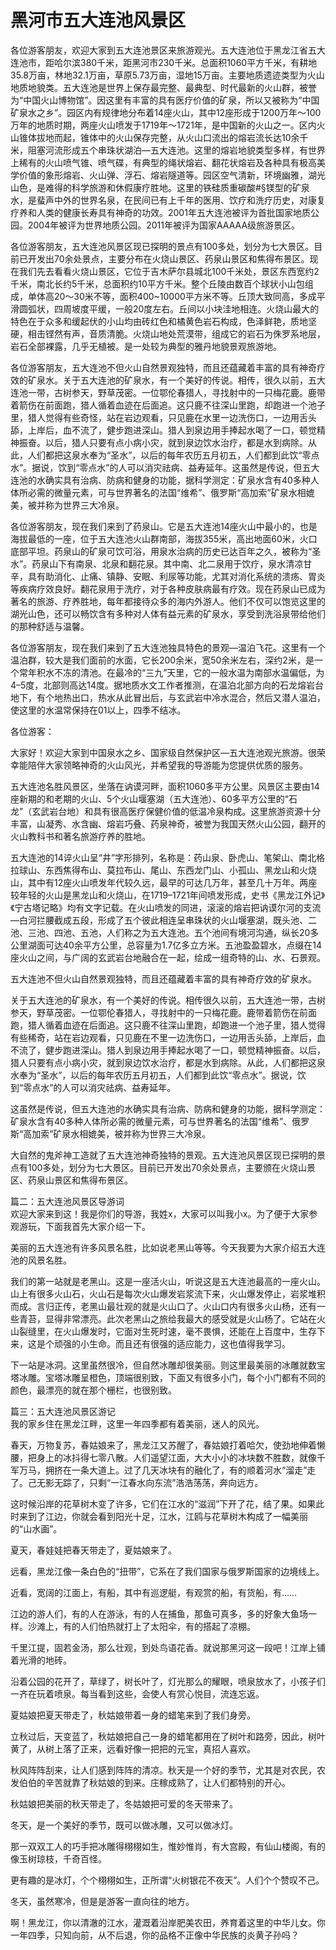 # 黑河市五大连池风景区  
各位游客朋友，欢迎大家到五大连池景区来旅游观光。五大连池位于黑龙江省五大连池市，距哈尔滨380千米，距黑河市230千米。总面积1060平方千米，有耕地35.8万亩，林地32.1万亩，草原5.73万亩，湿地15万亩。主要地质遗迹类型为火山地质地貌类。五大连池是世界上保存最完整、最典型、时代最新的火山群，被誉为“中国火山博物馆”。因这里有丰富的具有医疗价值的矿泉，所以又被称为“中国矿泉水之乡”。园区内有规律地分布着14座火山，其中12座形成于1200万年〜100万年的地质时期，两座火山喷发于1719年〜1721年，是中国新的火山之一。区内火山锥体拔地而起，锥体中的火山保存完整，从火山口流出的熔岩流长达10余千米，阻塞河流形成五个串珠状湖泊—五大连池。这里的熔岩地貌类型多样，有世界上稀有的火山喷气锥、喷气碟，有典型的绳状熔岩、翻花状熔岩及各种具有极高美学价值的象形熔岩、火山弹、浮石、熔岩隧道等。园区空气清新，环境幽雅，湖光山色，是难得的科学旅游和休假康疗胜地。这里的铁硅质重碳酸#§镁型的矿泉水，是蜚声中外的世界名泉，在民间已有上千年的医用、饮疗和洗疗历史，对康复疗养和人类的健康长寿具有神奇的功效。2001年五大连池被评为首批国家地质公园。2004年被评为世界地质公园。2011年被评为国家AAAAA级旅游景区。  

各位游客朋友，五大连池风景区现已探明的景点有100多处，划分为七大景区。目前已开发出70余处景点，主要分布在火烧山景区、药泉山景区和焦得布景区。现在我们先去看看火烧山景区，它位于吉木萨尔县城北100千米处，景区东西宽约2千米，南北长约5千米，总面积约10平方千米。整个丘陵由数百个球状小山包组成，单体高20〜30米不等，面积400~10000平方米不等。丘顶大致同高，多成平滑圆弧状，四周坡度平缓，一般20度左右。丘间以小块洼地相连。火烧山最大的特色在于众多和缓起伏的小山均由砖红色和橘黄色岩石构成，色泽鲜艳，质地坚硬，相击铿然有声，音质清脆。火烧山地处荒漠带，组成它的岩石为侏罗系地层，岩石全部裸露，几乎无植被。是一处较为典型的雅丹地貌景观旅游地。  

各位游客朋友，五大连池不但火山自然景观独特，而且还蕴藏着丰富的具有神奇疗效的矿泉水。关于五大连池的矿泉水，有一个美好的传说。相传，很久以前，五大连池一带，古树参天，野草茂密。一位鄂伦春猎人，寻找射中的一只梅花鹿。鹿带着箭伤在前面跑，猎人循着血迹在后面追。这只鹿不往深山里跑，却跑进一个池子里，猎人觉得有些奇怪，站在岩边观看，只见鹿在水里一边洗伤口，一边用舌头舔，上岸后，血不流了，健步跑进深山。猎人到泉边用手捧起水喝了一口，顿觉精神振奋。以后，猎人只要有点小病小灾，就到泉边饮水治疗，都是水到病除。从此，人们都把这泉水奉为“圣水”，以后的每年农历五月初五，人们都到此饮“零点水”。据说，饮到“零点水”的人可以消灾祛病、益寿延年。这虽然是传说，但五大连池的水确实具有治病、防病和健身的功能，据科学测定：矿泉水含有40多种人体所必需的微量元素，可与世界著名的法国“维希”、俄罗斯“高加索”矿泉水相媲美，被并称为世界三大冷泉。  

各位游客朋友，现在我们来到了药泉山。它是五大连池14座火山中最小的，也是海拔最低的一座，位于五大连池火山群南部，海拔355米，高出地面60米，火口底部平坦。药泉山的矿泉可饮可浴，用泉水治病的历史已达百年之久，被称为“圣水”。药泉山下有南泉、北泉和翻花泉。其中南、北二泉用于饮疗，泉水清凉甘辛，具有助消化、止痛、镇静、安眠、利尿等功能，尤其对消化系统的溃疡、胃炎等疾病疗效良好。翻花泉用于洗疗，对于各种皮肤病最有疗效。现在药泉山已成为著名的旅游、疗养胜地，每年都接待众多的海内外游人。他们不仅可以饱览这里的湖光山色，还可以畅饮含有多种对人体有益元素的矿泉水，享受到洗浴泉带给他们的那种舒适与温馨。  

各位游客朋友，现在我们来到了五大连池独具特色的景观—温泊飞花。这里有一个温泊群，较大是我们面前的水面，它长200余米，宽50余米左右，深约2米，是一个常年积水不冻的清池。在最冷的“三九”天里，它的一般水温为南部水温偏低，为4–5度，北部则高达14度。据地质水文工作者推测，在温泊北部方向的石龙熔岩台地下，有个地热出口，热水从此冒出后，与玄武岩中冷水混合，然后又潜人温泊，使这里的水温常保持在01以上，四季不结冰。  

各位游客：  

大家好！欢迎大家到中国泉水之乡、国家级自然保护区—五大连池观光旅游。很荣幸能陪伴大家领略神奇的火山风光，并希望我的导游能为您提供优质的服务。  

五大连池名胜风景区，坐落在讷谟河畔，面积1060多平方公里。风景区主要由14座新期的和老期的火山、5个火山堰塞湖（五大连池）、60多平方公里的“石龙”（玄武岩台地）和具有很高医疗保健价值的低温冷泉构成。这里旅游资源十分丰富，山凝秀、水含幽、熔岩巧叠、药泉神奇，被誉为我国天然火山公园，翻开的火山教科书和著名旅游疗养的胜地。  

五大连池的14谇火山呈“井”字形排列，名称是：药山泉、卧虎山、笔架山、南北格拉球山、东西焦得布山、莫拉布山、尾山、东西龙门山、小孤山、黑龙山和火烧山，其中有12座火山喷发年代较久远，最早的可达几万年，甚至几十万年。两座较年轻的火山是黑龙山和火烧山，在1719–1721年间喷发形成，史书《黑龙江外记》《宁古塔记略》均有文字记载。在火山喷发的同进，滚滚的熔岩把讷谟尔河的支流—白河拦腰截成五段，形成了五个彼此相连呈串珠状的火山堰塞湖，既头池、二池、三池、四池、五池，人们称之为五大连池。五个池间有境河沟通，纵长20多公里湖面可达40余平方公里，总容量为1.7亿多立方米。五池盈盈碧水，点缀在14座火山之间，与广阔的玄武岩台地融合在一起，绘成一组奇特的山、水、石景观。  

五大连池不但火山自然景观独特，而且还蕴藏着丰富的具有神奇疗效的矿泉水。  

关于五大连池的矿泉水，有一个美好的传说。相传很久以前，五大连池一带，古树参天，野草茂密。一位鄂伦春猎人，寻找射中的一只梅花鹿。鹿带着箭伤在前面跑，猎人循着血迹在后面追。这只鹿不往深山里跑，却跑进一个池子里，猎人觉得有些稀奇，站在岩边观看，只见鹿在不里一边洗伤口，一边用舌头舔，上岸后，血不流了，健步跑进深山。猎人到泉边用手捧起水喝了一口，顿觉精神振奋。以后，猎人只要有点小病小灾，就到泉边饮水治疗，都是水到病除。从此，人们都把这泉水奉为“圣水”，以后的每年农历五月初五，人们都到此饮“零点水”。据说，饮到“零点水”的人可以消灾祛病、益寿延年。  

这虽然是传说，但五大连池的水确实具有治病、防病和健身的功能，据科学测定：矿泉水含有40多种人体所必需的微量元素，可与世界著名的法国“维希”、俄罗斯“高加索”矿泉水相媲美，被并称为世界三大冷泉。  

大自然的鬼斧神工造就了五大连池神奇独特的景观。五大连池风景区现已探明的景点有100多处，划分为七大景区。目前已开发出70余处景点，主要颁在火烧山景区、药泉山景区和焦得布景区。  

篇二：五大连池风景区导游词  
欢迎大家来到这！我是你们的导游，我姓x，大家可以叫我小x。为了便于大家参观游玩，下面我首先大家介绍一下。  

美丽的五大连池有许多风景名胜，比如说老黑山等等。今天我要为大家介绍五大连池的风景名胜。  

我们的第一站就是老黑山。这是一座活火山，听说这是五大连池最高的一座火山。山上有很多火山石，火山石是每次火山爆发岩浆流下来，火山爆发停止，岩浆堆积而成。言归正传，老黑山最壮观的就是火山口了。火山口内有很多火山杨，还有一些青苔，显得非常漂亮。此次老黑山之旅给我最大的感受就是火山杨了。它站在火山裂缝里，在火山爆发时，它面对生死时速，毫不畏惧，还能在上百度中，生存下来，这是个顽强的小生命。而且还有很强的适应能力，这也值得我学习。  

下一站是冰洞。这里虽然很冷，但自然冰雕却很美丽。则这里最美丽的冰雕就数宝塔冰雕。宝塔冰雕呈橙色，顶端很别致，下面又有很多小门，每个小门都有不同的颜色，最漂亮的就在那个栅栏，也很别致。  

篇三：五大连池风景区游记  
我的家乡住在黑龙江畔，这里一年四季都有着美丽，迷人的风光。  

春天，万物复苏，春姑娘来了，黑龙江又苏醒了，春姑娘打着哈欠，使劲地伸着懒腰，把身上的冰抖得七零八散。人们遥望江面，大大小小的冰块数不胜数，就像千军万马，拥挤在一条大道上。过了几天冰块有的融化了，有的顺着河水“溜走”走了。己无影无踪了，只剩“一江春水向东流”浩浩荡荡，奔向远方。  

这时候沿岸的花草树木变了许多，它们在江水的“滋润”下开了花，结了果。如果此时来到了江边，你就会看到阳光十足，江水，江鸥与花草树木构成了一幅美丽的“山水画”。  

夏天，春娃娃把春天带走了，夏姑娘来了。  

远看，黑龙江像一条白色的“扭带”，它系在了我们国家与俄罗斯国家的边境线上。  

近看，宽阔的江面上，有船，其中有巡逻艇，有观赏的船，有货船，有……  

江边的游人们，有的人在游泳，有的人在捕鱼，那鱼可真多，多的好象大鱼场一样。沙滩上，有的人们怕热就打上了太阳伞，有的搭起了凉棚。  

千里江提，固若金汤，那么壮观，到处鸟语花香。就说那黑河这一段吧！江岸上铺着光滑的地砖。  

沿着公园的花开了，草绿了，树长叶了，灯光那么的耀眼，喷泉放水了，小孩子们一齐在玩着喷泉。每当看到这些，会使人有赏心悦目，流连忘返。  

夏姑娘把夏天带走了，秋姑娘带着一身的蜡笔来到了我们身旁。  

立秋过后，天变蓝了，秋姑娘把自己一身的蜡笔都用在了树叶和路旁，因此，树叶黄了，从树上落了正来，远看好像一把把的元宝，真招人喜欢。  

秋风阵阵刮来，让人们感到阵阵的清凉。秋天是一个好的季节，尤其是对农民，农发伯伯的辛苦就靠了秋姑娘的到来。庄稼成熟了，让人们都特别的开心。  

秋姑娘把美丽的秋天带走了，冬姑娘把可爱的冬天带来了。  

冬天，是一个美好的季节，既可以做冰雕，又可以做冰灯。  

那一双双工人的巧手把冰雕得栩栩如生，惟妙惟肖，有大宫殿，有仙山楼阁，有的像玉树琼枝，千奇百怪。  

更有趣的是冰灯，个个栩栩如生，正所谓“火树银花不夜天”。人们个个赞叹不己。  

冬天，虽然寒冷，但是是游客一直向往的地方。  

啊！黑龙江，你以清澈的江水，灌溉着沿岸肥美农田，养育着这里的中华儿女。你一年四季，只知向前，从不后退，你的品格不正像中华民族的炎黄子孙吗？  
<!-- Last processed: 2025-07-22 03:44:20 -->
